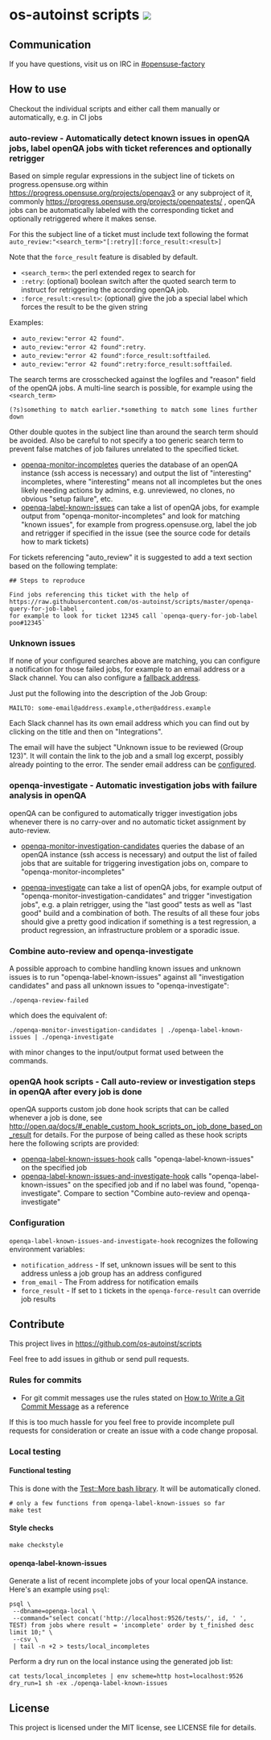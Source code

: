 # os-autoinst scripts ![](https://github.com/os-autoinst/scripts/workflows/ci/badge.svg)


## Communication

If you have questions, visit us on IRC in [#opensuse-factory](irc://chat.freenode.net/opensuse-factory)


## How to use

Checkout the individual scripts and either call them manually or automatically, e.g. in CI jobs

### auto-review - Automatically detect known issues in openQA jobs, label openQA jobs with ticket references and optionally retrigger

Based on simple regular expressions in the subject line of tickets on
progress.opensuse.org within https://progress.opensuse.org/projects/openqav3
or any subproject of it, commonly
https://progress.opensuse.org/projects/openqatests/ , openQA jobs can be
automatically labeled with the corresponding ticket and optionally retriggered
where it makes sense.

For this the subject line of a ticket must include text following the format
`auto_review:"<search_term>"[:retry][:force_result:<result>]`

Note that the `force_result` feature is disabled by default.

* `<search_term>`: the perl extended regex to search for
* `:retry`: (optional) boolean switch after the quoted search term to instruct
   for retriggering the according openQA job.
* `:force_result:<result>`: (optional) give the job a special label which forces the result
   to be the given string

Examples:
* `auto_review:"error 42 found"`.
* `auto_review:"error 42 found":retry`.
* `auto_review:"error 42 found":force_result:softfailed`.
* `auto_review:"error 42 found":retry:force_result:softfailed`.

The search terms are crosschecked against the logfiles and
"reason" field of the openQA jobs. A multi-line search is possible, for
example using the `<search_term>`

  `(?s)something to match earlier.*something to match some lines further down`

Other double quotes in the subject line than around the search term should be
avoided. Also be careful to not specify a too generic search term to prevent
false matches of job failures unrelated to the specified ticket.

* [openqa-monitor-incompletes](https://github.com/os-autoinst/scripts/blob/master/openqa-monitor-incompletes)
  queries the database of an openQA instance (ssh access is necessary) and
  output the list of "interesting" incompletes, where "interesting" means not
  all incompletes but the ones likely needing actions by admins, e.g.
  unreviewed, no clones, no obvious "setup failure", etc.
* [openqa-label-known-issues](https://github.com/os-autoinst/scripts/blob/master/openqa-label-known-issues)
  can take a list of openQA jobs, for example output from
  "openqa-monitor-incompletes" and look for matching "known issues", for
  example from progress.opensuse.org, label the job and retrigger if specified
  in the issue (see the source code for details how to mark tickets)

For tickets referencing "auto_review" it is suggested to add a text section based on the following template:

```
## Steps to reproduce

Find jobs referencing this ticket with the help of
https://raw.githubusercontent.com/os-autoinst/scripts/master/openqa-query-for-job-label ,
for example to look for ticket 12345 call `openqa-query-for-job-label poo#12345`
```

### Unknown issues

If none of your configured searches above are matching, you can configure a
notification for those failed jobs, for example to an email address or a
Slack channel. You can also configure a [fallback address](#Configuration).

Just put the following into the description of the Job Group:

    MAILTO: some-email@address.example,other@address.example

Each Slack channel has its own email address which you can find out by clicking
on the title and then on "Integrations".

The email will have the subject "Unknown issue to be reviewed (Group 123)".
It will contain the link to the job and a small log excerpt, possibly
already pointing to the error. The sender email address can be
[configured](#Configuration).

### openqa-investigate - Automatic investigation jobs with failure analysis in openQA

openQA can be configured to automatically trigger investigation jobs whenever
there is no carry-over and no automatic ticket assignment by auto-review.

* [openqa-monitor-investigation-candidates](https://github.com/os-autoinst/scripts/blob/master/openqa-monitor-investigation-candidates)
  queries the dabase of an openQA instance (ssh access is necessary) and
  output the list of failed jobs that are suitable for triggering
  investigation jobs on, compare to "openqa-monitor-incompletes"

* [openqa-investigate](https://github.com/os-autoinst/scripts/blob/master/openqa-investigate)
  can take a list of openQA jobs, for example output of
  "openqa-monitor-investigation-candidates" and trigger "investigation jobs",
  e.g. a plain retrigger, using the "last good" tests as well as "last good"
  build and a combination of both. The results of all these four jobs should
  give a pretty good indication if something is a test regression, a product
  regression, an infrastructure problem or a sporadic issue.


### Combine auto-review and openqa-investigate

A possible approach to combine handling known issues and unknown issues is to
run "openqa-label-known-issues" against all "investigation candidates" and
pass all unknown issues to "openqa-investigate":

```
./openqa-review-failed
```

which does the equivalent of:

```
./openqa-monitor-investigation-candidates | ./openqa-label-known-issues | ./openqa-investigate
```

with minor changes to the input/output format used between the commands.

### openQA hook scripts - Call auto-review or investigation steps in openQA after every job is done

openQA supports custom job done hook scripts that can be called whenever a job
is done, see
http://open.qa/docs/#_enable_custom_hook_scripts_on_job_done_based_on_result
for details. For the purpose of being called as these hook scripts here the
following scripts are provided:

* [openqa-label-known-issues-hook](https://github.com/os-autoinst/scripts/blob/master/openqa-label-known-issues-hook)
  calls "openqa-label-known-issues" on the specified job
* [openqa-label-known-issues-and-investigate-hook](https://github.com/os-autoinst/scripts/blob/master/openqa-label-known-issues-and-investigate-hook)
  calls "openqa-label-known-issues" on the specified job and if no label was
  found, "openqa-investigate". Compare to section
  "Combine auto-review and openqa-investigate"

### Configuration

`openqa-label-known-issues-and-investigate-hook` recognizes the following
environment variables:
* `notification_address` - If set, unknown issues will be sent to this address
   unless a job group has an address configured
* `from_email` - The From address for notification emails
* `force_result` - If set to `1` tickets in the `openqa-force-result` can override job results

## Contribute

This project lives in https://github.com/os-autoinst/scripts

Feel free to add issues in github or send pull requests.

### Rules for commits

* For git commit messages use the rules stated on
  [How to Write a Git Commit Message](http://chris.beams.io/posts/git-commit/) as
  a reference

If this is too much hassle for you feel free to provide incomplete pull
requests for consideration or create an issue with a code change proposal.

### Local testing

#### Functional testing

This is done with the [Test::More bash
library](https://github.com/ingydotnet/test-more-bash).
It will be automatically cloned.


    # only a few functions from openqa-label-known-issues so far
    make test

#### Style checks

    make checkstyle

#### openqa-label-known-issues
Generate a list of recent incomplete jobs of your local openQA instance. Here's an example using `psql`:

```
psql \
 --dbname=openqa-local \
 --command="select concat('http://localhost:9526/tests/', id, ' ', TEST) from jobs where result = 'incomplete' order by t_finished desc limit 10;" \
 --csv \
 | tail -n +2 > tests/local_incompletes
```

Perform a dry run on the local instance using the generated job list:
```
cat tests/local_incompletes | env scheme=http host=localhost:9526 dry_run=1 sh -ex ./openqa-label-known-issues
```

## License

This project is licensed under the MIT license, see LICENSE file for details.
